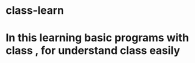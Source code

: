 # class-learn
# In this learning basic programs with class , for understand class easily 


        
